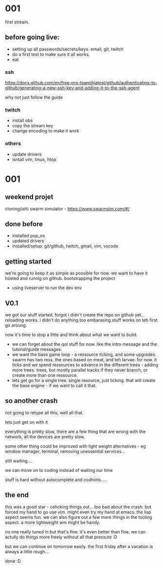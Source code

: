 # 001
first stream.

## before going live:
- setting up all passwords/secrets/keys. email, git, twitch
- do a first test to make sure it all works.
- eat

### ssh
https://docs.github.com/en/free-pro-team@latest/github/authenticating-to-github/generating-a-new-ssh-key-and-adding-it-to-the-ssh-agent

why not just follow the guide

### twitch
- install obs
- copy the stream key
- change encoding to make it work

### others
- update drivers
- isntall vim, tmux, htop























# 001
## weekend projet
cloning(ish) swarm simulator - https://www.swarmsim.com/#/

## done before
- installed pop_os
- updated drivers
- installed/setup: git/github, twitch, gmail, vim, vscode

## getting started
we're going to keep it as simple as possible for now. we want to have it hosted and runnig on github. 
bootstrapping the project
- using liveserver to run the dev env

## V0.1
we got our stuff started. forgot i didn't create the repo on github yet...
reloading works. i didn't do anything too embarasing stuff works on teh first go aroung.

now it's time to stop a little and think about what we want to build.
- we can forget about the qol stuff for now. like the intro message and the tutorial/guide messages.
- we want the base game loop - a ressource ticking, and some upgrades. swarm has two ress. the ones based on meat, and teh larvae. for now. it ticks and we spend ressources to advance in the different trees - adding more trees. trees, but mostly parallel tracks if they never branch, or create more than one ressource.
- lets get go for a single tree. single resource, just ticking. that will create the base engine - if we want to call it that.




## so another crash
not going to retype all this, well all that.

lets just get on with it

everything is pretty slow, there are a few thing that are wrong with the network, all the devices are pretty slow.

some other thing could be improved with light weight alternatives - eg window manager, terminal, removing unessential services...

still waiting....

we can move on to coding instead of waiting our time

stuff is hard without autocomplete and codhints.....

## the end
this was a good star - cehcking things out...
too bad about the crash. but forced my hand to go use vim.
might even try my hand at emacs. the lisp  aspect seems fun.
we can also figure out a few more things in the tooling aspect. a more lightweight wm might be handy. 

no one really tuned in but that's fine. it's even better than fine, we can actully do things more freely without all that pressute :D 

but we can continue on tomorrow easily. the first friday after a vacation is always a little rough...

done :D
